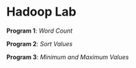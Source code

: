 # Hadoop Lab

**Program 1**: *Word Count*

**Program 2**: *Sort Values*

**Program 3**: *Minimum and Maximum Values*
